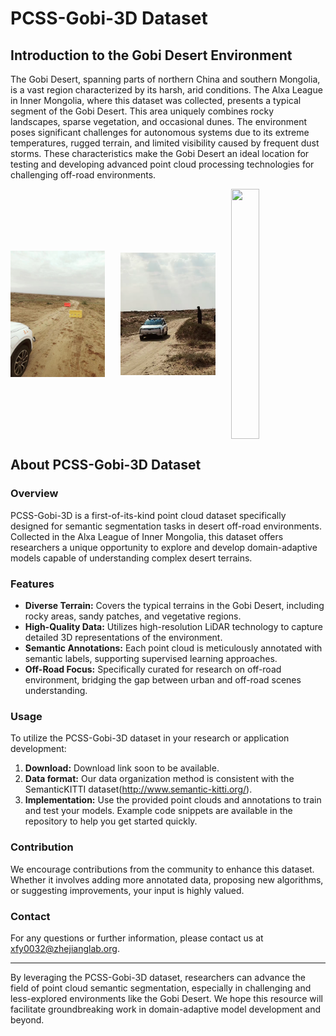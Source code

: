 
# PCSS-Gobi-3D Dataset

## Introduction to the Gobi Desert Environment

The Gobi Desert, spanning parts of northern China and southern Mongolia, is a vast region characterized by its harsh, arid conditions. The Alxa League in Inner Mongolia, where this dataset was collected, presents a typical segment of the Gobi Desert. This area uniquely combines rocky landscapes, sparse vegetation, and occasional dunes. The environment poses significant challenges for autonomous systems due to its extreme temperatures, rugged terrain, and limited visibility caused by frequent dust storms. These characteristics make the Gobi Desert an ideal location for testing and developing advanced point cloud processing technologies for challenging off-road environments.

<div style="display: flex; justify-content: space-between;">
   <img src="./fig/fig1.png" width="30%" style="height: 400px; object-fit: contain;">
   <img src="./fig/fig2.png" width="30%" style="height: 400px; object-fit: contain;">
   <img src="./fig/fig3.png" width="30%" style="height: 400px; object-fit: contain;">
</div>

## About PCSS-Gobi-3D Dataset

### Overview
PCSS-Gobi-3D is a first-of-its-kind point cloud dataset specifically designed for semantic segmentation tasks in desert off-road environments. Collected in the Alxa League of Inner Mongolia, this dataset offers researchers a unique opportunity to explore and develop domain-adaptive models capable of understanding complex desert terrains.


### Features
- **Diverse Terrain:** Covers the typical terrains in the Gobi Desert, including rocky areas, sandy patches, and vegetative regions.
- **High-Quality Data:** Utilizes high-resolution LiDAR technology to capture detailed 3D representations of the environment.
- **Semantic Annotations:** Each point cloud is meticulously annotated with semantic labels, supporting supervised learning approaches.
- **Off-Road Focus:** Specifically curated for research on off-road environment, bridging the gap between urban and off-road scenes understanding.


### Usage
To utilize the PCSS-Gobi-3D dataset in your research or application development:
1. **Download:** Download link soon to be available.
2. **Data format:** Our data organization method is consistent with the SemanticKITTI dataset(http://www.semantic-kitti.org/).
3. **Implementation:** Use the provided point clouds and annotations to train and test your models. Example code snippets are available in the repository to help you get started quickly.



### Contribution
We encourage contributions from the community to enhance this dataset. Whether it involves adding more annotated data, proposing new algorithms, or suggesting improvements, your input is highly valued.

### Contact
For any questions or further information, please contact us at xfy0032@zhejianglab.org.

---

By leveraging the PCSS-Gobi-3D dataset, researchers can advance the field of point cloud semantic segmentation, especially in challenging and less-explored environments like the Gobi Desert. We hope this resource will facilitate groundbreaking work in domain-adaptive model development and beyond.
